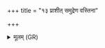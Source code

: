 +++
title = "१३ प्राशीत् समुद्रेण वस्तिना"

+++
<details><summary>मूलम् (GR)</summary>

(…) +++(see 1abc)+++  
(…) प्राशीत् समुद्रेण वस्तिना ॥
</details>